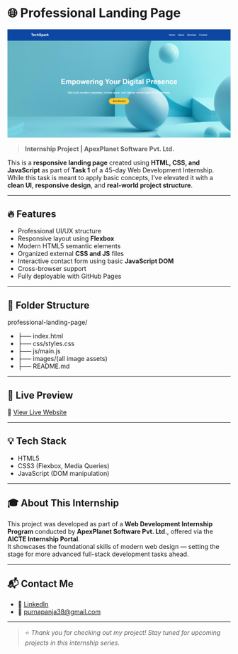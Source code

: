 # 🌐 Professional Landing Page
![Project Banner](./Preview.png) <!-- Optional: Add a custom banner image here -->

> **Internship Project | ApexPlanet Software Pvt. Ltd.**

This is a **responsive landing page** created using **HTML, CSS, and JavaScript** as part of **Task 1** of a 45-day Web Development Internship. While this task is meant to apply basic concepts, I’ve elevated it with a **clean UI**, **responsive design**, and **real-world project structure**.

---

## 🔥 Features

- Professional UI/UX structure
- Responsive layout using **Flexbox**
- Modern HTML5 semantic elements
- Organized external **CSS and JS** files
- Interactive contact form using basic **JavaScript DOM**
- Cross-browser support
- Fully deployable with GitHub Pages

---

## 📂 Folder Structure
professional-landing-page/ 


- ├── index.html   
- ├── css/styles.css  
- ├── js/main.js  
- ├── images/(all image assets)  
- ├── README.md  
---

## 🚀 Live Preview

🔗 [View Live Website]([https://your-username.github.io/professional-landing-page](https://purnabratapanja.github.io/Basic-landing-page/))

---

## 💡 Tech Stack

- HTML5
- CSS3 (Flexbox, Media Queries)
- JavaScript (DOM manipulation)

---

## 🎓 About This Internship

This project was developed as part of a **Web Development Internship Program** conducted by **ApexPlanet Software Pvt. Ltd.**, offered via the **AICTE Internship Portal**.  
It showcases the foundational skills of modern web design — setting the stage for more advanced full-stack development tasks ahead.

---

## 📬 Contact Me

- 🔗 [LinkedIn](https://www.linkedin.com/in/purnabratapanja/)
- 📧 purnapanja38@gmail.com


---

> ⭐ *Thank you for checking out my project! Stay tuned for upcoming projects in this internship series.*



